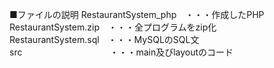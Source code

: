 ■ファイルの説明
RestaurantSystem_php　・・・作成したPHP
RestaurantSystem.zip　・・・全プログラムをzip化
RestaurantSystem.sql　・・・MySQLのSQL文
src　　　　　　　　　　・・・main及びlayoutのコード

